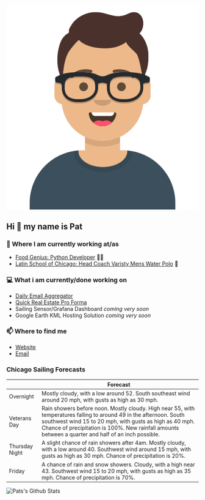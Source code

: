 [![Social banner for p-j-falconer](https://raw.githubusercontent.com/P-J-FALCONER/P-J-FALCONER/master/assets/avataaars.svg)](https://patfalconer.com/)
## Hi :wave: my name is Pat

### 💼 Where I am currently working at/as
- [Food Genius: Python Developer](https://getfoodgenius.com/) 🍔🐍
- [Latin School of Chicago: Head Coach Varisty Mens Water Polo](https://www.latinschool.org/) 🤽


### 💻 What i am currently/done working on
 - [Daily Email Aggregator](https://github.com/P-J-FALCONER/dott_daily_mail)
 - [Quick Real Estate Pro Forma](https://github.com/P-J-FALCONER/henry)
 - Sailing Sensor/Grafana Dashboard *coming very soon*
 - Google Earth KML Hosting Solution *coming very soon*

### 📫 Where to find me
 - [Website](https://patfalconer.com/)
 - [Email](mailto:patrick.j.falconer@gmail.com)


### Chicago Sailing Forecasts
|   | Forecast  |
|---|---|
| Overnight | Mostly cloudy, with a low around 52. South southeast wind around 20 mph, with gusts as high as 30 mph. |
| Veterans Day | Rain showers before noon. Mostly cloudy. High near 55, with temperatures falling to around 49 in the afternoon. South southwest wind 15 to 20 mph, with gusts as high as 40 mph. Chance of precipitation is 100%. New rainfall amounts between a quarter and half of an inch possible. |
| Thursday Night | A slight chance of rain showers after 4am. Mostly cloudy, with a low around 40. Southwest wind around 15 mph, with gusts as high as 30 mph. Chance of precipitation is 20%. |
| Friday | A chance of rain and snow showers. Cloudy, with a high near 43. Southwest wind 15 to 20 mph, with gusts as high as 35 mph. Chance of precipitation is 70%. |

![Pats's Github Stats](https://github-readme-stats.vercel.app/api?username=p-j-falconer&show_icons=true&theme=radical)
